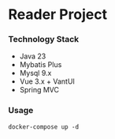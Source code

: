 # Reader Project

### Technology Stack

- Java 23
- Mybatis Plus
- Mysql 9.x
- Vue 3.x + VantUI
- Spring MVC


### Usage

```
docker-compose up -d
```
